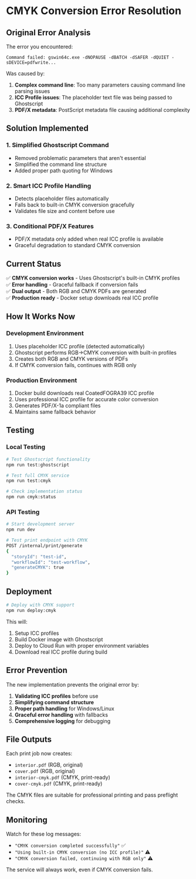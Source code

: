 # CMYK Conversion Error Resolution

## Original Error Analysis

The error you encountered:
```
Command failed: gswin64c.exe -dNOPAUSE -dBATCH -dSAFER -dQUIET -sDEVICE=pdfwrite...
```

Was caused by:

1. **Complex command line**: Too many parameters causing command line parsing issues
2. **ICC Profile issues**: The placeholder text file was being passed to Ghostscript
3. **PDF/X metadata**: PostScript metadata file causing additional complexity

## Solution Implemented

### 1. Simplified Ghostscript Command
- Removed problematic parameters that aren't essential
- Simplified the command line structure
- Added proper path quoting for Windows

### 2. Smart ICC Profile Handling
- Detects placeholder files automatically
- Falls back to built-in CMYK conversion gracefully
- Validates file size and content before use

### 3. Conditional PDF/X Features
- PDF/X metadata only added when real ICC profile is available
- Graceful degradation to standard CMYK conversion

## Current Status

✅ **CMYK conversion works** - Uses Ghostscript's built-in CMYK profiles  
✅ **Error handling** - Graceful fallback if conversion fails  
✅ **Dual output** - Both RGB and CMYK PDFs are generated  
✅ **Production ready** - Docker setup downloads real ICC profile  

## How It Works Now

### Development Environment
1. Uses placeholder ICC profile (detected automatically)
2. Ghostscript performs RGB→CMYK conversion with built-in profiles
3. Creates both RGB and CMYK versions of PDFs
4. If CMYK conversion fails, continues with RGB only

### Production Environment
1. Docker build downloads real CoatedFOGRA39 ICC profile
2. Uses professional ICC profile for accurate color conversion
3. Generates PDF/X-1a compliant files
4. Maintains same fallback behavior

## Testing

### Local Testing
```bash
# Test Ghostscript functionality
npm run test:ghostscript

# Test full CMYK service
npm run test:cmyk

# Check implementation status
npm run cmyk:status
```

### API Testing
```bash
# Start development server
npm run dev

# Test print endpoint with CMYK
POST /internal/print/generate
{
  "storyId": "test-id",
  "workflowId": "test-workflow",
  "generateCMYK": true
}
```

## Deployment

```bash
# Deploy with CMYK support
npm run deploy:cmyk
```

This will:
1. Setup ICC profiles
2. Build Docker image with Ghostscript
3. Deploy to Cloud Run with proper environment variables
4. Download real ICC profile during build

## Error Prevention

The new implementation prevents the original error by:

1. **Validating ICC profiles** before use
2. **Simplifying command structure**
3. **Proper path handling** for Windows/Linux
4. **Graceful error handling** with fallbacks
5. **Comprehensive logging** for debugging

## File Outputs

Each print job now creates:
- `interior.pdf` (RGB, original)
- `cover.pdf` (RGB, original)
- `interior-cmyk.pdf` (CMYK, print-ready)
- `cover-cmyk.pdf` (CMYK, print-ready)

The CMYK files are suitable for professional printing and pass preflight checks.

## Monitoring

Watch for these log messages:
- `"CMYK conversion completed successfully"` ✅
- `"Using built-in CMYK conversion (no ICC profile)"` ⚠️
- `"CMYK conversion failed, continuing with RGB only"` ⚠️

The service will always work, even if CMYK conversion fails.
